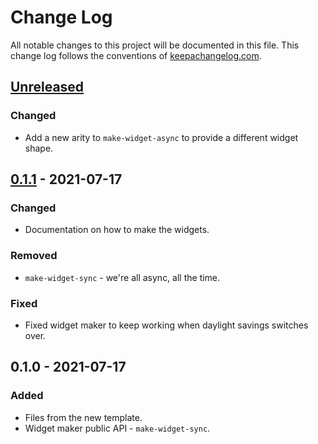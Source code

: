 # Change Log
All notable changes to this project will be documented in this file. This change log follows the conventions of [keepachangelog.com](http://keepachangelog.com/).

## [Unreleased]
### Changed
- Add a new arity to `make-widget-async` to provide a different widget shape.

## [0.1.1] - 2021-07-17
### Changed
- Documentation on how to make the widgets.

### Removed
- `make-widget-sync` - we're all async, all the time.

### Fixed
- Fixed widget maker to keep working when daylight savings switches over.

## 0.1.0 - 2021-07-17
### Added
- Files from the new template.
- Widget maker public API - `make-widget-sync`.

[Unreleased]: https://github.com/your-name/run-length-encoding-notebook/compare/0.1.1...HEAD
[0.1.1]: https://github.com/your-name/run-length-encoding-notebook/compare/0.1.0...0.1.1
